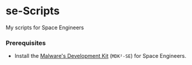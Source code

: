 # se-Scripts
My scripts for Space Engineers

### Prerequisites
- Install the [Malware's Development Kit](https://github.com/malforge/mdk2) (`MDK²-SE`) for Space Engineers.
